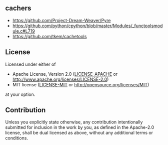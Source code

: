 ## cachers

- https://github.com/Project-Dream-Weaver/Pyre
- https://github.com/python/cpython/blob/master/Modules/_functoolsmodule.c#L719
- https://github.com/tkem/cachetools

## License

Licensed under either of

 * Apache License, Version 2.0
   ([LICENSE-APACHE](LICENSE-APACHE) or http://www.apache.org/licenses/LICENSE-2.0)
 * MIT license
   ([LICENSE-MIT](LICENSE-MIT) or http://opensource.org/licenses/MIT)

at your option.

## Contribution

Unless you explicitly state otherwise, any contribution intentionally submitted
for inclusion in the work by you, as defined in the Apache-2.0 license, shall be
dual licensed as above, without any additional terms or conditions.
